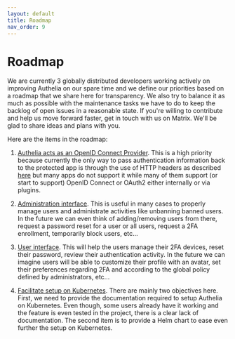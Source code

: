 ```yaml
---
layout: default
title: Roadmap
nav_order: 9
---
```


# Roadmap

We are currently 3 globally distributed developers working actively on improving Authelia on our spare time and we define
our priorities based on a roadmap that we share here for transparency. We also try to balance it as much as possible with
the maintenance tasks we have to do to keep the backlog of open issues in a reasonable state.
If you're willing to contribute and help us move forward faster, get in touch with us on Matrix. We'll be glad to share
ideas and plans with you.

Here are the items in the roadmap:

1. [Authelia acts as an OpenID Connect Provider](https://github.com/authelia/authelia/issues/189). This is a high
priority because currently the only way to pass authentication information back to the protected app is through the
use of HTTP headers as described
[here](https://docs.authelia.com/deployment/supported-proxies/#how-can-the-backend-be-aware-of-the-authenticated-users)
but many apps do not support it while many of them support (or start to support) OpenID Connect or OAuth2 either
internally or via plugins.

2. [Administration interface](https://github.com/authelia/authelia/issues/974). This is useful in many cases to
properly manage users and administrate activities like unbanning banned users. In the future we can even think of
adding/removing users from there, request a password reset for a user or all users, request a 2FA enrollment,
temporarily block users, etc...

3. [User interface](https://github.com/authelia/authelia/issues/303). This will help the users manage their 2FA
devices, reset their password, review their authentication activity.
In the future we can imagine users will be able to customize their profile with an avatar, set their preferences
regarding 2FA and according to the global policy defined by administrators, etc...

4. [Facilitate setup on Kubernetes](https://github.com/authelia/authelia/issues/974). There are mainly two objectives
here. First, we need to provide the documentation required to setup Authelia on Kubernetes. Even though, some users
already have it working and the feature is even tested in the project, there is a clear lack of documentation. The
second item is to provide a Helm chart to ease even further the setup on Kubernetes.